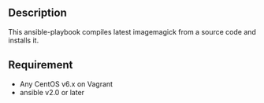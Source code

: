 ## Description

This ansible-playbook compiles latest imagemagick from a source code and installs it.

## Requirement

- Any CentOS v6.x on Vagrant
- ansible v2.0 or later
